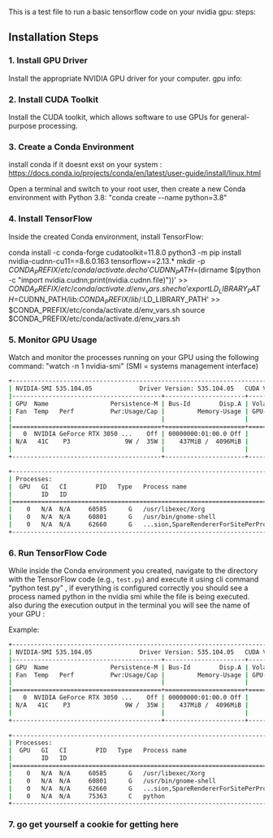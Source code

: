 This is a test file to run a basic tensorflow code on your nvidia gpu:
steps: 


## Installation Steps

### 1. Install GPU Driver

Install the appropriate NVIDIA GPU driver for your computer.
gpu info:
<!-- lspci | grep -i nvidia | sed -n 's/.*\[\(.*\)\].*/\1/p' -->
### 2. Install CUDA Toolkit

Install the CUDA toolkit, which allows software to use GPUs for general-purpose processing.

### 3. Create a Conda Environment


install conda if it doesnt exst on your system :
https://docs.conda.io/projects/conda/en/latest/user-guide/install/linux.html


<!-- <note> to skip levels 3,4 given that anaconda is already installed you can run the following command: conda env create -f environment.yml   -->

Open a terminal and switch to your root user, then create a new Conda environment with Python 3.8: 
"conda create --name <env-name> python=3.8"


### 4. Install TensorFlow

Inside the created Conda environment, install TensorFlow:

conda install -c conda-forge cudatoolkit=11.8.0
python3 -m pip install nvidia-cudnn-cu11==8.6.0.163 tensorflow==2.13.*
mkdir -p $CONDA_PREFIX/etc/conda/activate.d
echo 'CUDNN_PATH=$(dirname $(python -c "import nvidia.cudnn;print(nvidia.cudnn.file)"))' >> $CONDA_PREFIX/etc/conda/activate.d/env_vars.sh
echo 'export LD_LIBRARY_PATH=$CUDNN_PATH/lib:$CONDA_PREFIX/lib/:$LD_LIBRARY_PATH' >> $CONDA_PREFIX/etc/conda/activate.d/env_vars.sh
source $CONDA_PREFIX/etc/conda/activate.d/env_vars.sh

### 5. Monitor GPU Usage

Watch and monitor the processes running on your GPU using the following command:
"watch -n 1 nvidia-smi"  (SMI = systems management interface)


```bash
+---------------------------------------------------------------------------------------+
| NVIDIA-SMI 535.104.05             Driver Version: 535.104.05   CUDA Version: 12.2     |
|-----------------------------------------+----------------------+----------------------+
| GPU  Name                 Persistence-M | Bus-Id        Disp.A | Volatile Uncorr. ECC |
| Fan  Temp   Perf          Pwr:Usage/Cap |         Memory-Usage | GPU-Util  Compute M. |
|                                         |                      |               MIG M. |
|=========================================+======================+======================|
|   0  NVIDIA GeForce RTX 3050 ...    Off | 00000000:01:00.0 Off |                  N/A |
| N/A   41C    P3               9W /  35W |    437MiB /  4096MiB |     14%      Default |
|                                         |                      |                  N/A |
+-----------------------------------------+----------------------+----------------------+

+---------------------------------------------------------------------------------------+
| Processes:                                                                            |
|  GPU   GI   CI        PID   Type   Process name                            GPU Memory |
|        ID   ID                                                             Usage      |
|=======================================================================================|
|    0   N/A  N/A     60585      G   /usr/libexec/Xorg                           337MiB |
|    0   N/A  N/A     60801      G   /usr/bin/gnome-shell                         49MiB |
|    0   N/A  N/A     62660      G   ...sion,SpareRendererForSitePerProcess       43MiB |
+---------------------------------------------------------------------------------------+
```



### 6. Run TensorFlow Code

While inside the Conda environment you created, navigate to the directory with the TensorFlow code (e.g., `test.py`) and execute it
using cli command "python test.py" , if everything is configured correctly you should see a process named python in the nvidia smi  while the file is being executed. also during the execution output in the terminal you will see the name of your GPU  :

Example:
```bash
+---------------------------------------------------------------------------------------+
| NVIDIA-SMI 535.104.05             Driver Version: 535.104.05   CUDA Version: 12.2     |
|-----------------------------------------+----------------------+----------------------+
| GPU  Name                 Persistence-M | Bus-Id        Disp.A | Volatile Uncorr. ECC |
| Fan  Temp   Perf          Pwr:Usage/Cap |         Memory-Usage | GPU-Util  Compute M. |
|                                         |                      |               MIG M. |
|=========================================+======================+======================|
|   0  NVIDIA GeForce RTX 3050 ...    Off | 00000000:01:00.0 Off |                  N/A |
| N/A   41C    P3               9W /  35W |    437MiB /  4096MiB |     14%      Default |
|                                         |                      |                  N/A |
+-----------------------------------------+----------------------+----------------------+
                                                                                         
+---------------------------------------------------------------------------------------+
| Processes:                                                                            |
|  GPU   GI   CI        PID   Type   Process name                            GPU Memory |
|        ID   ID                                                             Usage      |
|=======================================================================================|
|    0   N/A  N/A     60585      G   /usr/libexec/Xorg                           337MiB |
|    0   N/A  N/A     60801      G   /usr/bin/gnome-shell                         49MiB |
|    0   N/A  N/A     62660      G   ...sion,SpareRendererForSitePerProcess       43MiB |
|    0   N/A  N/A     75363      C   python                                     1932MiB | (Successful execution)
+---------------------------------------------------------------------------------------+
```
### 7. go get yourself a cookie for getting here 
